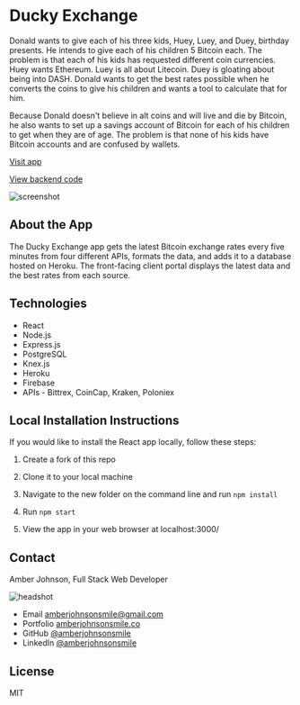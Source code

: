 # Ducky Exchange

Donald wants to give each of his three kids, Huey, Luey, and Duey, birthday presents. He intends to give each of his children 5 Bitcoin each. The problem is that each of his kids has requested different coin currencies. Huey wants Ethereum. Luey is all about Litecoin. Duey is gloating about being into DASH. Donald wants to get the best rates possible when he converts the coins to give his children and wants a tool to calculate that for him. 

Because Donald doesn't believe in alt coins and will live and die by Bitcoin, he also wants to set up a savings account of Bitcoin for each of his children to get when they are of age. The problem is that none of his kids have Bitcoin accounts and are confused by wallets.

[Visit app](https://ducky-exchange.firebaseapp.com/)

[View backend code](https://github.com/amberjohnsonsmile/exchange-backend)

![screenshot](https://user-images.githubusercontent.com/31632938/37859747-8d3b6300-2ede-11e8-8aee-9ed77b79f94e.png)

## About the App

The Ducky Exchange app gets the latest Bitcoin exchange rates every five minutes from four different APIs, formats the data, and adds it to a database hosted on Heroku. The front-facing client portal displays the latest data and the best rates from each source.

## Technologies
* React
* Node.js
* Express.js
* PostgreSQL
* Knex.js
* Heroku
* Firebase
* APIs - Bittrex, CoinCap, Kraken, Poloniex

## Local Installation Instructions
If you would like to install the React app locally, follow these steps:

1. Create a fork of this repo

1. Clone it to your local machine

1. Navigate to the new folder on the command line and run `npm install`

1. Run `npm start`

1. View the app in your web browser at localhost:3000/


## Contact

Amber Johnson, Full Stack Web Developer

![headshot](https://user-images.githubusercontent.com/31632938/36687590-517de15e-1ae7-11e8-8753-5c28cefd5e69.jpeg)
* Email amberjohnsonsmile@gmail.com
* Portfolio [amberjohnsonsmile.co](https://amberjohnsonsmile.co)
* GitHub [@amberjohnsonsmile](https://github.com/amberjohnsonsmile)
* LinkedIn [@amberjohnsonsmile](https://linkedin.com/in/amberjohnsonsmile)

## License

MIT
